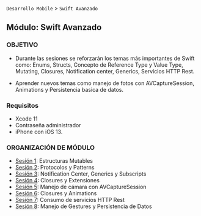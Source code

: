  `Desarrollo Mobile` > `Swift Avanzado`

## Módulo: Swift Avanzado

### OBJETIVO 

- Durante las sesiones se reforzarán los temas más importantes de Swift como: 
Enums, Structs, Concepto de Reference Type y Value Type, Mutating, Closures, Notification center, Generics, Servicios HTTP Rest.

- Aprender nuevos temas como manejo de fotos con AVCaptureSession, Animations y Persistencia basica de datos.

### Requisitos

- Xcode 11
- Contraseña administrador
- iPhone con iOS 13.


### ORGANIZACIÓN DE MÓDULO 
 
 - [Sesión 1](Sesion-01): Estructuras Mutables
 - [Sesión 2](Sesion-02): Protocolos y Patterns
 - [Sesión 3](Sesion-03): Notification Center, Generics y Subscripts
 - [Sesión 4](Sesion-04): Closures y Extensiones
 - [Sesión 5](Sesion-05): Manejo de cámara con AVCaptureSession
 - [Sesión 6](Sesion-06): Closures y Animations
 - [Sesión 7](Sesion-07): Consumo de servicios HTTP Rest
 - [Sesión 8](Sesion-08): Manejo de Gestures y Persistencia de Datos

